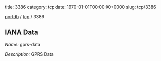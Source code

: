 title: 3386
category: tcp
date: 1970-01-01T00:00:00+0000
slug: tcp/3386

[portdb](/) / [tcp](/category/tcp.html) / 3386


## IANA Data

_Name:_ gprs-data

_Description:_ GPRS Data

